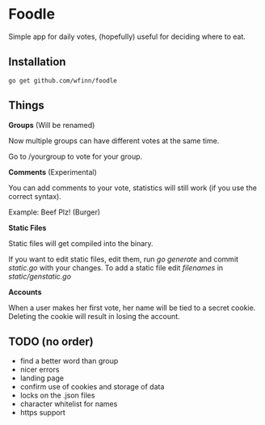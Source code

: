 # Foodle
Simple app for daily votes, (hopefully) useful for deciding where to eat.

## Installation
```
go get github.com/wfinn/foodle
```

## Things
**Groups** (Will be renamed)

Now multiple groups can have different votes at the same time.

Go to /yourgroup to vote for your group.

**Comments** (Experimental)

You can add comments to your vote, statistics will still work (if you use the correct syntax).

Example: Beef Plz! (Burger)

**Static Files**

Static files will get compiled into the binary.

If you want to edit static files, edit them, run _go generate_ and commit _static.go_ with your changes.
To add a static file edit _filenames_ in _static/genstatic.go_

**Accounts**

When a user makes her first vote, her name will be tied to a secret cookie.
Deleting the cookie will result in losing the account.

## TODO (no order)
- find a better word than group
- nicer errors
- landing page
- confirm use of cookies and storage of data
- locks on the .json files
- character whitelist for names
- https support
